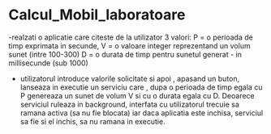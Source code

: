 # Calcul_Mobil_laboratoare
-realzati o aplicatie care citeste de la utilizator 3 valori:
	P = o perioada de timp exprimata in secunde,
	V = o valoare integer reprezentand un volum sunet (intre 100-300)
	D = o durata de timp pentru sunetul generat - in millisecunde (sub 1000)
- utilizatorul introduce valorile solicitate si apoi , apasand un buton, lanseaza in executie un serviciu care , dupa o
perioada de timp egala cu P genereaza un sunet de volum V si cu o durata egala cu D.
	Deoarece serviciul ruleaza in background, interfata cu utilizatorul trecuie sa ramana activa (sa nu fie blocata) iar daca
aplicatia este inchisa, serviciul sa fie si el inchis, sa nu ramana in executie.
